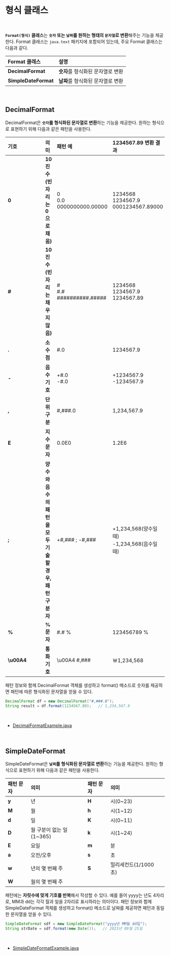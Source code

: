 # 형식 클래스
<br/>

**`Format(형식)` 클래스**는 **`숫자` 또는 `날짜`를 원하는 형태의 `문자열`로 변환**해주는 기능을 제공한다.
Format 클래스는 `java.text` 패키지에 포함되어 있는데, 주요 Format 클래스는 다음과 같다.

|Format 클래스|설명|
|:---|:---|
|**DecimalFormat**|**숫자**를 형식화된 문자열로 변환|
|**SimpleDateFormat**|**날짜**를 형식화된 문자열로 변환|

<br/>

## DecimalFormat
DecimalFormat은 **`숫자`를 형식화된 문자열로 변환**하는 기능을 제공한다. 원하는 형식으로 표현하기 위해 다음과 같은 패턴을 사용한다.

|기호|의미|패턴 예|1234567.89 변환 결과|
|:---|:---|:---|:---|
|**0**|**10진수<br/>(빈자리는 0으로 채움)**|0<br/>0.0<br/>0000000000.00000|1234568<br/>1234567.9<br/>0001234567.89000|
|**#**|**10진수<br/>(빈자리는 채우지 않음)**|#<br/>#.#<br/>##########.#####|1234568<br/>1234567.9<br/>1234567.89|
|**.**|**소수점**|#.0|1234567.9|
|**-**|**음수 기호**|+#.0<br/>-#.0|+1234567.9<br/>-1234567.9|
|**,**|**단위 구분**|#,###.0|1,234,567.9|
|**E**|**지수 문자**|0.0E0|1.2E6|
|**;**|**양수와 음수의 패턴을 모두<br/>기술할 경우, 패턴 구분자**|+#,### ; -#,###|+1,234,568(양수일 때)<br/>-1,234,568(음수일 때)|
|**%**|**% 문자**|#.# %|123456789 %|
|**\u00A4**&nbsp;&nbsp;&nbsp;&nbsp;&nbsp;&nbsp;&nbsp;&nbsp;&nbsp;&nbsp;|**통화 기호**|\u00A4 #,###|￦1,234,568|

패턴 정보와 함께 DecimalFormat 객체를 생성하고 format() 메소드로 숫자를 제공하면 패턴에 따른 형식화된 문자열을 얻을 수 있다.
```java
DecimalFormat df = new DecimalFormat("#,###.0");
String result = df.format(1234567.89);   // 1,234,567.9
```

<br/>

- [DecimalFormatExample.java](https://github.com/silxbro/java/blob/main/src/thisisjava/ch12/sec09/DecimalFormatExample.java)

<br/>

## SimpleDateFormat
SimpleDateFormat은 **`날짜`를 형식화된 문자열로 변환**하는 기능을 제공한다. 원하는 형식으로 표현하기 위해 다음과 같은 패턴을 사용한다.

|패턴 문자|의미|패턴 문자|의미|
|:---|:---|:---|:---|
|**y**|년|**H**|시(0~23)|
|**M**|월|**h**|시(1~12)|
|**d**|일|**K**|시(0~11)|
|**D**|월 구분이 없는 일(1~365)|**k**|시(1~24)|
|**E**|요일|**m**|분|
|**a**|오전/오후|**s**|초|
|**w**|년의 몇 번째 주|**S**|밀리세컨드(1/1000초)&nbsp;&nbsp;&nbsp;&nbsp;&nbsp;|
|**W**|월의 몇 번째 주|||

패턴에는 **자릿수에 맞게 기호를 반복**해서 작성할 수 있다. 예를 들어 yyyy는 년도 4자리로, MM과 dd는 각각 월과 일을 2자리로 표시하라는 의미이다.
패턴 정보와 함께 SimpleDateFormat 객체를 생성하고 format() 메소드로 날짜를 제공하면 패턴과 동일한 문자열을 얻을 수 있다.
```java
SimpleDateFormat sdf = new SimpleDateFormat("yyyy년 MM월 dd일");
String strDate = sdf.format(new Date());   // 2023년 09월 25일
```

<br/>

- [SimpleDateFormatExample.java](https://github.com/silxbro/java/blob/main/src/thisisjava/ch12/sec09/SimpleDateFormatExample.java)
